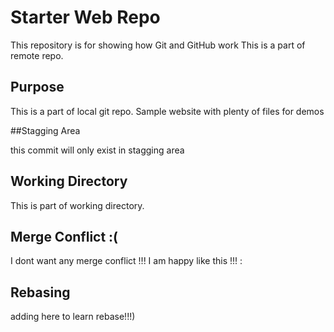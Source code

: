 # Starter Web Repo

This repository is for showing how Git and GitHub work
This is a part of remote repo.
## Purpose

This is a part of local git repo.
Sample website with plenty of files for demos

##Stagging Area

this commit will only exist in stagging area

## Working Directory

This is part of working directory.

## Merge Conflict :(

I dont want any merge conflict !!! I am happy like this !!! :


## Rebasing

adding here to learn rebase!!!)

